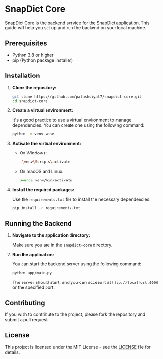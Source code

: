 # SnapDict Core

SnapDict Core is the backend service for the SnapDict application. This guide will help you set up and run the backend on your local machine.

## Prerequisites

- Python 3.8 or higher
- pip (Python package installer)

## Installation

1. **Clone the repository:**

   ```bash
   git clone https://github.com/palashsiyal7/snapdict-core.git
   cd snapdict-core
   ```

2. **Create a virtual environment:**

   It's a good practice to use a virtual environment to manage dependencies. You can create one using the following command:

   ```bash
   python -m venv venv
   ```

3. **Activate the virtual environment:**

   - On Windows:

     ```bash
     .\venv\Scripts\activate
     ```

   - On macOS and Linux:

     ```bash
     source venv/bin/activate
     ```

4. **Install the required packages:**

   Use the `requirements.txt` file to install the necessary dependencies:

   ```bash
   pip install -r requirements.txt
   ```

## Running the Backend

1. **Navigate to the application directory:**

   Make sure you are in the `snapdict-core` directory.

2. **Run the application:**

   You can start the backend server using the following command:

   ```bash
   python app/main.py
   ```

   The server should start, and you can access it at `http://localhost:8000` or the specified port.

## Contributing

If you wish to contribute to the project, please fork the repository and submit a pull request.

## License

This project is licensed under the MIT License - see the [LICENSE](LICENSE) file for details.